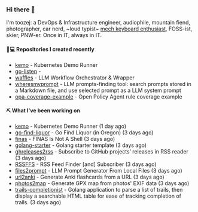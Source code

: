 ### Hi there 👋

I'm toozej: a DevOps & Infrastructure engineer, audiophile, mountain fiend, photographer, car nerd, ~loud typist~ [mech keyboard enthusiast](https://github.com/toozej/keebs), FOSS-ist, skier, PNW-er. Once in IT, always in IT.

#### 👨💻 Repositories I created recently

- [kemo](https://github.com/toozej/kemo) - Kubernetes Demo Runner
- [go-listen](https://github.com/toozej/go-listen) - 
- [waffles](https://github.com/toozej/waffles) - LLM Workflow Orchestrator & Wrapper
- [wheresmyprompt](https://github.com/toozej/wheresmyprompt) - LLM prompts-finding tool: search prompts stored in a Markdown file, and use selected prompt as a LLM system prompt
- [opa-coverage-example](https://github.com/toozej/opa-coverage-example) - Open Policy Agent rule coverage example

#### ⛏️ What I've been working on

- [kemo](https://github.com/toozej/kemo) - Kubernetes Demo Runner (1 day ago)
- [go-find-liquor](https://github.com/toozej/go-find-liquor) - Go Find Liquor (in Oregon) (3 days ago)
- [finas](https://github.com/toozej/finas) - FINAS Is Not A Shell (3 days ago)
- [golang-starter](https://github.com/toozej/golang-starter) - Golang starter template (3 days ago)
- [ghreleases2rss](https://github.com/toozej/ghreleases2rss) - Subscribe to GitHub projects’ releases in RSS reader (3 days ago)
- [RSSFFS](https://github.com/toozej/RSSFFS) - RSS Feed Finder [and] Subscriber (3 days ago)
- [files2prompt](https://github.com/toozej/files2prompt) - LLM Prompt Generator From Local Files (3 days ago)
- [url2anki](https://github.com/toozej/url2anki) - Generate Anki flashcards from a URL (3 days ago)
- [photos2map](https://github.com/toozej/photos2map) - Generate GPX map from photos' EXIF data (3 days ago)
- [trails-completionist](https://github.com/toozej/trails-completionist) - Golang application to parse a list of trails, then display a searchable HTML table for ease of tracking completion of trails. (3 days ago)

